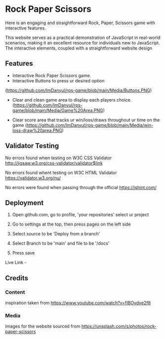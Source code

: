 # Rock Paper Scissors

Here is an engaging and straightforward Rock, Paper, Scissors game with interactive features.

This website serves as a practical demonstration of JavaScript in real-world scenarios, making it an excellent resource for individuals new to JavaScript. The interactive elements, coupled with a straightforward website design

## Features

- Interactive Rock Paper Scissors game.
- Interactive Buttons to press ur desired option

(https://github.com/ImDanyul/rps-game/blob/main/Media/Buttons.PNG)

- Clear and clean game area to display each players choice.
(https://github.com/ImDanyul/rps-game/blob/main/Media/Game%20Area.PNG)

- Clear score area that tracks ur win/loss/draws throughout ur time on the game
(https://github.com/ImDanyul/rps-game/blob/main/Media/win-loss-draw%20area.PNG)

## Validator Testing

No errors found when testing on W3C CSS Validator <http://jigsaw.w3.org/css-validator/validator$link>

No errors found whent testing on W3C HTML Validator  <https://validator.w3.org/nu/>

No errors were found when passing through the official  <https://jshint.com/>

## Deployment

1. Open github.com, go to profile, 'your repositories' select ur project

2. Go to settings at the top, then press pages on the left side

3. Select source to be 'Deploy from a branch'

4. Select Branch to be 'main' and file to be '/docs'

5. Press save

Live Link - 

## Credits


### Content

inspiration taken from <https://www.youtube.com/watch?v=fIBOydve2f8>

### Media

Images for the website sourced from <https://unsplash.com/s/photos/rock-paper-scissors>
